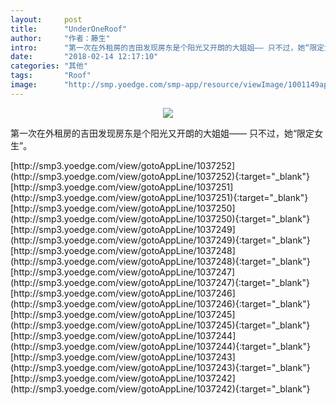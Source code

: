 ```yaml
---
layout:     post
title:      "UnderOneRoof"
author:     "作者：藤生"
intro:      "第一次在外租房的吉田发现房东是个阳光又开朗的大姐姐—— 只不过，她“限定女生”。"
date:       "2018-02-14 12:17:10"
categories: "其他"
tags:       "Roof"
image:      "http://smp.yoedge.com/smp-app/resource/viewImage/1001149appline.png"
---
```

<div style="text-align: center">
<p><img src="http://smp.yoedge.com/smp-app/resource/viewImage/1001149appline.png"/></p>
</div>
<p class="post-meta">
<span>第一次在外租房的吉田发现房东是个阳光又开朗的大姐姐—— 只不过，她“限定女生”。</span>
</p>
[http://smp3.yoedge.com/view/gotoAppLine/1037252](http://smp3.yoedge.com/view/gotoAppLine/1037252){:target="_blank"}
[http://smp3.yoedge.com/view/gotoAppLine/1037251](http://smp3.yoedge.com/view/gotoAppLine/1037251){:target="_blank"}
[http://smp3.yoedge.com/view/gotoAppLine/1037250](http://smp3.yoedge.com/view/gotoAppLine/1037250){:target="_blank"}
[http://smp3.yoedge.com/view/gotoAppLine/1037249](http://smp3.yoedge.com/view/gotoAppLine/1037249){:target="_blank"}
[http://smp3.yoedge.com/view/gotoAppLine/1037248](http://smp3.yoedge.com/view/gotoAppLine/1037248){:target="_blank"}
[http://smp3.yoedge.com/view/gotoAppLine/1037247](http://smp3.yoedge.com/view/gotoAppLine/1037247){:target="_blank"}
[http://smp3.yoedge.com/view/gotoAppLine/1037246](http://smp3.yoedge.com/view/gotoAppLine/1037246){:target="_blank"}
[http://smp3.yoedge.com/view/gotoAppLine/1037245](http://smp3.yoedge.com/view/gotoAppLine/1037245){:target="_blank"}
[http://smp3.yoedge.com/view/gotoAppLine/1037244](http://smp3.yoedge.com/view/gotoAppLine/1037244){:target="_blank"}
[http://smp3.yoedge.com/view/gotoAppLine/1037243](http://smp3.yoedge.com/view/gotoAppLine/1037243){:target="_blank"}
[http://smp3.yoedge.com/view/gotoAppLine/1037242](http://smp3.yoedge.com/view/gotoAppLine/1037242){:target="_blank"}


